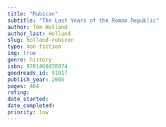 ```yaml
---
title: "Rubicon" 
subtitle: "The Last Years of the Roman Republic"
author: Tom Holland
author_last: Holland
slug: holland-rubicon
type: non-fiction
img: true
genre: history
isbn: 9781400078974
goodreads_id: 91017
publish_year: 2005
pages: 464
rating: 
date_started:
date_completed:
priority: low
---
```

